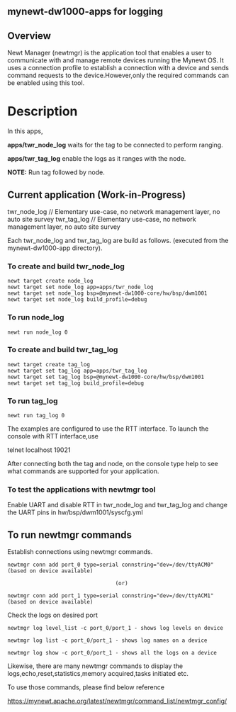 
## mynewt-dw1000-apps for logging

## Overview 
Newt Manager (newtmgr) is the application tool that enables a user to communicate with and manage remote devices running the Mynewt OS. It uses a connection profile to establish a connection with a device and sends command requests to the device.However,only the required commands can be enabled using this tool.

# Description
In this apps,

**apps/twr_node_log** waits for the tag to be connected to perform ranging.

**apps/twr_tag_log** enable the logs as it ranges with the node.

**NOTE:** Run tag followed by node.

## Current application (Work-in-Progress)
twr_node_log   // Elementary use-case, no network management layer, no auto site survey
twr_tag_log   // Elementary use-case, no network management layer, no auto site survey


Each twr_node_log and twr_tag_log are build as follows. 
(executed from the mynewt-dw1000-app directory).

### To create and build twr_node_log
```
newt target create node_log
newt target set node_log app=apps/twr_node_log
newt target set node_log bsp=@mynewt-dw1000-core/hw/bsp/dwm1001
newt target set node_log build_profile=debug
```
### To run node_log
```
newt run node_log 0
```
### To create and build twr_tag_log
```
newt target create tag_log
newt target set tag_log app=apps/twr_tag_log
newt target set tag_log bsp=@mynewt-dw1000-core/hw/bsp/dwm1001
newt target set tag_log build_profile=debug
```
### To run tag_log
```
newt run tag_log 0
```

The examples are configured to use the RTT interface. To launch the console with RTT interface,use 


telnet localhost 19021

After connecting both the tag and node, on the console type help to see what commands are supported for your application.

### To test the applications with newtmgr tool

Enable UART and disable RTT in twr_node_log and twr_tag_log and change the UART pins in hw/bsp/dwm1001/syscfg.yml

## To run newtmgr commands

Establish connections using newtmgr commands.

```
newtmgr conn add port_0 type=serial connstring="dev=/dev/ttyACM0" (based on device available)
                                
                                  (or)

newtmgr conn add port_1 type=serial connstring="dev=/dev/ttyACM1" (based on device available)
```

Check the logs on desired port

```
newtmgr log level_list -c port_0/port_1 - shows log levels on device

newtmgr log list -c port_0/port_1 - shows log names on a device

newtmgr log show -c port_0/port_1 - shows all the logs on a device

```
Likewise, there are many newtmgr commands to display the logs,echo,reset,statistics,memory acquired,tasks initiated etc.

To use those commands, please find below reference

https://mynewt.apache.org/latest/newtmgr/command_list/newtmgr_config/



